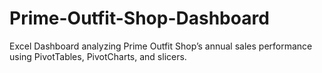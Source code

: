 # Prime-Outfit-Shop-Dashboard
Excel Dashboard analyzing Prime Outfit Shop’s annual sales performance using PivotTables, PivotCharts, and slicers.
